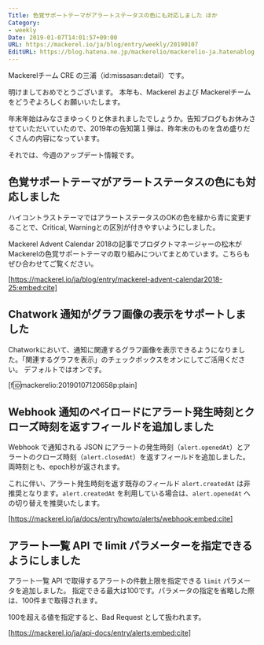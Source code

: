 ```yaml
---
Title: 色覚サポートテーマがアラートステータスの色にも対応しました ほか
Category:
- weekly
Date: 2019-01-07T14:01:57+09:00
URL: https://mackerel.io/ja/blog/entry/weekly/20190107
EditURL: https://blog.hatena.ne.jp/mackerelio/mackerelio-ja.hatenablog.mackerel.io/atom/entry/10257846132689988929
---
```


Mackerelチーム CRE の三浦（id:missasan:detail）です。

明けましておめでとうございます。
本年も、Mackerel および Mackerelチームをどうぞよろしくお願いいたします。

年末年始はみなさまゆっくりと休まれましたでしょうか。告知ブログもお休みさせていただいていたので、2019年の告知第１弾は、昨年末のものを含め盛りだくさんの内容になっています。

それでは、今週のアップデート情報です。


## 色覚サポートテーマがアラートステータスの色にも対応しました

ハイコントラストテーマではアラートステータスのOKの色を緑から青に変更することで、Critical, Warningとの区別が付きやすいようにしました。

Mackerel Advent Calendar 2018の記事でプロダクトマネージャーの松木がMackerelの色覚サポートテーマの取り組みについてまとめています。こちらもぜひ合わせてご覧ください。


[https://mackerel.io/ja/blog/entry/mackerel-advent-calendar2018-25:embed:cite]


## Chatwork 通知がグラフ画像の表示をサポートしました

Chatworkにおいて、通知に関連するグラフ画像を表示できるようになりました。「関連するグラフを表示」のチェックボックスをオンにしてご活用ください。
デフォルトではオンです。


[f:id:mackerelio:20190107120658p:plain]


## Webhook 通知のペイロードにアラート発生時刻とクローズ時刻を返すフィールドを追加しました

Webhook で通知される JSON にアラートの発生時刻（`alert.openedAt`）とアラートのクローズ時刻（`alert.closedAt`）を返すフィールドを追加しました。両時刻とも、epoch秒が返されます。

これに伴い、アラート発生時刻を返す既存のフィールド `alert.createdAt` は非推奨となります。`alert.createdAt` を利用している場合は、`alert.openedAt` への切り替えを推奨いたします。


[https://mackerel.io/ja/docs/entry/howto/alerts/webhook:embed:cite]


## アラート一覧 API で limit パラメーターを指定できるようにしました

アラート一覧 API で取得するアラートの件数上限を指定できる `limit` パラメータを追加しました。
指定できる最大は100です。パラメータの指定を省略した際は、100件まで取得されます。

100を超える値を指定すると、Bad Request として扱われます。

[https://mackerel.io/ja/api-docs/entry/alerts:embed:cite]





